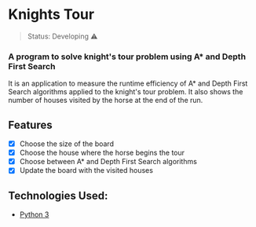 # Knights Tour

> Status: Developing ⚠️

### A program to solve knight's tour problem using A* and Depth First Search

It is an application to measure the runtime efficiency of A* and Depth First Search algorithms applied to the knight's tour problem.
It also shows the number of houses visited by the horse at the end of the run.

## Features

- [X] Choose the size of the board
- [X] Choose the house where the horse begins the tour
- [X] Choose between A* and Depth First Search algorithms
- [X] Update the board with the visited houses

## Technologies Used:

- [Python 3](https://www.python.org)
